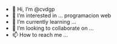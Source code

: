 - 👋 Hi, I’m @cvdgp
- 👀 I’m interested in ... programacion web
- 🌱 I’m currently learning ...
- 💞️ I’m looking to collaborate on ...
- 📫 How to reach me ...

<!---
cvdgp/cvdgp is a ✨ special ✨ repository because its `README.md` (this file) appears on your GitHub profile.
You can click the Preview link to take a look at your changes.
--->
